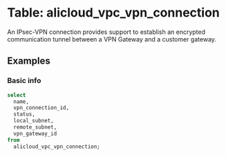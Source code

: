 # Table: alicloud_vpc_vpn_connection

An IPsec-VPN connection provides support to establish an encrypted communication tunnel between a VPN Gateway and a customer gateway.

## Examples

### Basic info

```sql
select
  name,
  vpn_connection_id,
  status,
  local_subnet,
  remote_subnet,
  vpn_gateway_id
from
  alicloud_vpc_vpn_connection;
```
